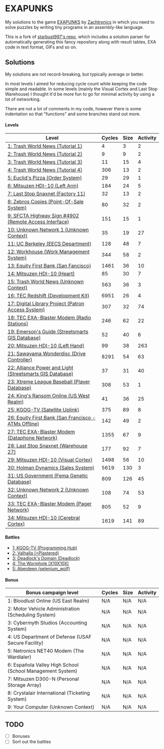# EXAPUNKS

My solutions to the game [EXAPUNKS](https://www.zachtronics.com/exapunks/) by [Zachtronics](https://www.zachtronics.com/) in which you need to solve puzzles by writing tiny programs in an assembly-like language.

This is a fork of [starbust997's repo](https://github.com/starburst997/EXAPUNKS), which includes a solution parser for automatically generating this fancy repository along with result tables, EXA code in text format, GIFs and so on.

## Solutions

My solutions are not record-breaking, but typically average or better.

In most levels I aimed for reducing cycle count while keeping the code simple and readable. In some levels (mainly the Visual Cortex and Last Stop Warehouse) I thought it'd be more fun to go for minimal activity by using a lot of networking.

There are not a lot of comments in my code, however there is some indentation so that "functions" and some branches stand out more.

<!-- EXA_START -->
#### Levels
| Level                                                                                                                                | Cycles | Size | Activity |
|--------------------------------------------------------------------------------------------------------------------------------------|--------|------|----------|
| [1: Trash World News (Tutorial 1)](solutions/01-trash-world-news-tutorial-1) | 4      | 3    | 2        |
| [2: Trash World News (Tutorial 2)](solutions/02-trash-world-news-tutorial-2) | 9      | 9    | 2        |
| [3: Trash World News (Tutorial 3)](solutions/03-trash-world-news-tutorial-3) | 11     | 15   | 4        |
| [4: Trash World News (Tutorial 4)](solutions/04-trash-world-news-tutorial-4) | 306    | 13   | 2        |
| [5: Euclid's Pizza (Order System)](solutions/05-euclids-pizza-order-system) | 29     | 29   | 1        |
| [6: Mitsuzen HDI-10 (Left Arm)](solutions/06-mitsuzen-hdi-10-left-arm) | 184    | 24   | 5        |
| [7: Last Stop Snaxnet (Factory 11)](solutions/07-last-stop-snaxnet-factory-11) | 32     | 13   | 2        |
| [8: Zebros Copies (Point-Of-Sale System)](solutions/08-zebros-copies-point-of-sale-system) | 80     | 32   | 2        |
| [9: SFCTA Highway Sign #4902 (Remote Access Interface)](solutions/09-sfcta-highway-sign-4902-remote-access-interface) | 151    | 15   | 1        |
| [10: Unknown Network 1 (Unknown Context)](solutions/10-unknown-network-1-unknown-context) | 35     | 19   | 27       |
| [11: UC Berkeley (EECS Department)](solutions/11-uc-berkeley-eecs-department) | 128    | 48   | 7        |
| [12: Workhouse (Work Management System)](solutions/12-workhouse-work-management-system) | 344    | 58   | 2        |
| [13: Equity First Bank (San Fancisco)](solutions/13-equity-first-bank-san-fancisco) | 1461   | 36   | 10       |
| [14: Mitsuzen HDI-10 (Heart)](solutions/14-mitsuzen-hdi-10-heart) | 85     | 30   | 7        |
| [15: Trash World News (Unknown Context)](solutions/15-trash-world-news-unknown-context) | 563    | 36   | 3        |
| [16: TEC Redshift (Development Kit)](solutions/16-tec-redshift-development-kit) | 6951   | 26   | 4        |
| [17: Digital Library Project (Patron Access System)](solutions/17-digital-library-project-patron-access-system) | 307    | 32   | 74       |
| [18: TEC EXA-Blaster Modem (Radio Stations)](solutions/18-tec-exa-blaster-modem-radio-stations) | 246    | 62   | 22       |
| [19: Emerson's Guide (Streetsmarts GIS Database)](solutions/19-emersons-guide-streetsmarts-gis-database) | 52     | 40   | 6        |
| [20: Mitsuzen HDI-10 (Left Hand)](solutions/20-mitsuzen-hdi-10-left-hand) | 99     | 38   | 263      |
| [21: Sawayama Wonderdisc (Drive Controller)](solutions/21-sawayama-wonderdisc-drive-controller) | 8291   | 54   | 63       |
| [22: Alliance Power and Light (Streetsmarts GIS Database)](solutions/22-alliance-power-and-light-streetsmarts-gis-database) | 37     | 31   | 40       |
| [23: Xtreme League Baseball (Player Database)](solutions/23-xtreme-league-baseball-player-database) | 308    | 53   | 1        |
| [24: King's Ransom Online (US West Realm)](solutions/24-kings-ransom-online-us-west-realm) | 41     | 36   | 25       |
| [25: KGOG-TV (Satellite Uplink)](solutions/25-kgog-tv-satellite-uplink) | 375    | 89   | 8        |
| [26: Equity First Bank (San Francisco - ATMs Offline)](solutions/26-equity-first-bank-san-francisco-atms-offline) | 142    | 49   | 2        |
| [27: TEC EXA-Blaster Modem (Dataphone Network)](solutions/27-tec-exa-blaster-modem-dataphone-network) | 1355   | 67   | 9        |
| [28: Last Stop Snaxnet (Warehouse 27)](solutions/28-last-stop-snaxnet-warehouse-27) | 177    | 92   | 7        |
| [29: Mitsuzen HDI-10 (Visual Cortex)](solutions/29-mitsuzen-hdi-10-visual-cortex) | 1498   | 56   | 10       |
| [30: Holman Dynamics (Sales System)](solutions/30-holman-dynamics-sales-system) | 5619   | 130  | 3        |
| [31: US Government (Fema Genetic Database)](solutions/31-us-government-fema-genetic-database) | 809    | 126  | 45       |
| [32: Unknown Network 2 (Unknown Context)](solutions/32-unknown-network-2-unknown-context) | 108    | 74   | 53       |
| [33: TEC EXA-Blaster Modem (Pager Network)](solutions/33-tec-exa-blaster-modem-pager-network) | 805    | 52   | 9        |
| [34: Mitsuzen HDI-10 (Cerebral Cortex)](solutions/34-mitsuzen-hdi-10-cerebral-cortex) | 1619   | 141  | 89       |
#### Battles
 * [1: KGOG-TV (Programming Hub)](battles/01-kgog-tv-programming-hub)
 * [2: Valhalla (=Plastered)](battles/02-valhalla-plastered)
 * [3: Deadlock's Domain (Deadlock)](battles/03-deadlocks-domain-deadlock)
 * [4: The Wormhole (X10X10X)](battles/04-the-wormhole-x10x10x)
 * [5: Aberdeen (selenium_wolf)](battles/05-aberdeen-seleniumwolf)
#### Bonus

| Bonus campaign level                                                                                                                                | Cycles | Size | Activity |
|--------------------------------------------------------------------------------------------------------------------------------------|--------|------|----------|
| 1: Bloodlust Online (US East Realm) | N/A | N/A | N/A |
| 2: Motor Vehicle Administration (Scheduling System) | N/A | N/A | N/A |
| 3: Cybermyth Studios (Accounting System) | N/A | N/A | N/A |
| 4: US Department of Defense (USAF Secure Facility) | N/A | N/A | N/A |
| 5: Netronics NET40 Modem (The Wardialer) | N/A | N/A | N/A |
| 6: Española Valley High School (School Management System) | N/A | N/A | N/A |
| 7: Mitsuzen D300-N (Personal Storage Array) | N/A | N/A | N/A |
| 8: Crystalair International (Ticketing System) | N/A | N/A | N/A |
| 9: Your Computer (Unknown Context) | N/A | N/A | N/A |
<!-- EXA_END -->

## TODO
 - [ ] Bonuses
 - [ ] Sort out the battles
